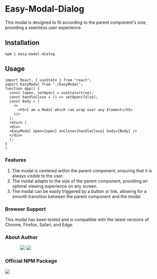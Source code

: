 # Easy-Modal-Dialog

This modal is designed to fit according to the parent component's size, providing a seamless user experience.

## Installation

```
npm i easy-modal-dialog
```

## Usage

```
import React, { useState } from "react";
import EasyModal from "./EasyModal";
function App() {
  const [open, setOpen] = useState(true);
  const handleClose = () => setOpen(false);
  const Body = (
    <>
      <h5>I am a Modal which can wrap over any Element</h5>
    </>
  );
  return (
  <div>
  <EasyModal open={open} onClose={handleClose} body={Body} />
  </div>
  );
}
)
```

### Features

1. The modal is centered within the parent component, ensuring that it is always visible to the user.
2. The modal adapts to the size of the parent component, providing an optimal viewing experience on any screen.
3. The modal can be easily triggered by a button or link, allowing for a smooth transition between the parent component and the modal.

### Browser Support

This modal has been tested and is compatible with the latest versions of Chrome, Firefox, Safari, and Edge.

### About Author

<span style="margin-right: 50px;"></span><a href="https://www.linkedin.com/in/vaibhav-khushalani-760217136/"><img target="_blank" src="https://cdn.jsdelivr.net/gh/devicons/devicon/icons/linkedin/linkedin-original.svg" ></a>
<span style="margint:0 30px;"></span><a href="https://github.com/VaibhavKhushalani"><img target="_blank" src="https://cdn.jsdelivr.net/gh/devicons/devicon/icons/github/github-original.svg" ></a></p>

### Official NPM Package

<span style="margint:0 30px;"></span><a href="https://www.npmjs.com/package/easy-modal-dialog">
<img src="https://cdn.jsdelivr.net/gh/devicons/devicon/icons/npm/npm-original-wordmark.svg"  />
</a></p>
